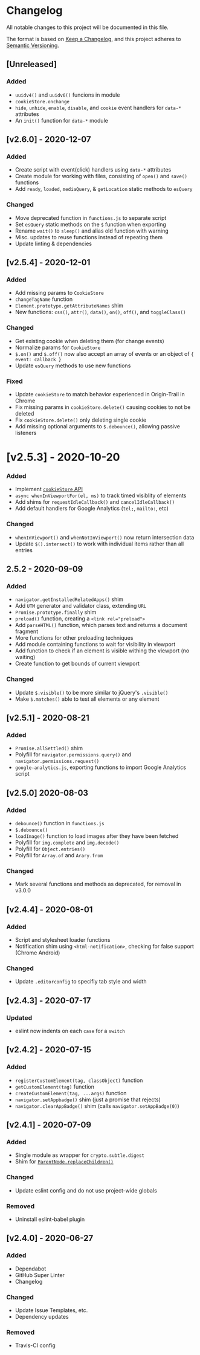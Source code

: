 <!-- markdownlint-disable -->
# Changelog
All notable changes to this project will be documented in this file.

The format is based on [Keep a Changelog](https://keepachangelog.com/en/1.0.0/),
and this project adheres to [Semantic Versioning](https://semver.org/spec/v2.0.0.html).

## [Unreleased]

### Added
- `uuidv4()` and `uuidv6()` funcions in module
- `cookieStore.onchange`
- `hide`, `unhide`, `enable`, `disable`, and `cookie` event handlers for `data-*` attributes
- An `init()` function for `data-*` module

## [v2.6.0] - 2020-12-07

### Added
- Create script with event(click) handlers using `data-*` attributes
- Create module for working with files, consisting of `open()` and `save()` functions
- Add `ready`, `loaded`, `mediaQuery`, & `getLocation` static methods to `esQuery`

### Changed
- Move deprecated function in `functions.js` to separate script
- Set `esQuery` static methods on the `$` function when exporting
- Rename `wait()` to `sleep()` and alias old function with warning
- Misc. updates to reuse functions instead of repeating them
- Update linting & dependencies

## [v2.5.4] - 2020-12-01

### Added
- Add missing params to `CookieStore`
- `changeTagName` function
- `Element.prototype.getAttributeNames` shim
- New functions: `css()`, `attr()`, `data()`, `on()`, `off()`, and `toggleClass()`

### Changed
- Get existing cookie when deleting them (for change events)
- Normalize params for `CookieStore`
- `$.on()` and `$.off()` now also accept an array of events or an object of `{ event: callback }`
- Update `esQuery` methods to use new functions

### Fixed
- Update `cookieStore` to match behavior experienced in Origin-Trail in Chrome
- Fix missing params in `cookieStore.delete()` causing cookies to not be deleted
- Fix `cookieStore.delete()` only deleting single cookie
- Add missing optional arguments to `$.debounce()`, allowing passive listeners

# [v2.5.3] - 2020-10-20

### Added
- Implement [`cookieStore` API](https://wicg.github.io/cookie-store/)
- `async whenInViewportFor(el, ms)` to track timed visiblity of elements
- Add shims for `requestIdleCallback()` and `cancelIdleCallback()`
- Add default handlers for Google Analytics (`tel;`, `mailto:`, etc)

### Changed
- `whenInViewport()` and `whenNotInViewport()` now return intersection data
- Update `$().intersect()` to work with individual items rather than all entries

## 2.5.2 - 2020-09-09

### Added
- `navigator.getInstalledRelatedApps()` shim
- Add `UTM` generator and validator class, extending `URL`
- `Promise.prototype.finally` shim
- `preload()` function, creating a `<link rel="preload">`
- Add `parseHTML()` function, which parses text and returns a document fragment
- More functions for other preloading techniques
- Add module containing functions to wait for visibility in viewport
- Add function to check if an element is visible withing the viewport (no waiting)
- Create function to get bounds of current viewport

### Changed
- Update `$.visible()` to be more similar to jQuery's `.visible()`
- Make `$.matches()` able to test all elements or any element

## [v2.5.1] - 2020-08-21

### Added
- `Promise.allSettled()` shim
- Polyfill for `navigator.permissions.query()` and `navigator.permissions.request()`
- `google-analytics.js`, exporting functions to import Google Analytics script

## [v2.5.0] 2020-08-03

### Added
- `debounce()` function in `functions.js`
- `$.debounce()`
- `loadImage()` function to load images after they have been fetched
- Polyfill for `img.complete` and `img.decode()`
- Polyfill for `Object.entries()`
- Polyfill for `Array.of` and `Arary.from`

### Changed
- Mark several functions and methods as deprecated, for removal in v3.0.0

## [v2.4.4] - 2020-08-01

### Added
- Script and stylesheet loader functions
- Notification shim using `<html-notification>`, checking for false support (Chrome Android)

### Changed
- Update `.editorconfig` to specifiy tab style and width

## [v2.4.3] - 2020-07-17

### Updated
- eslint now indents on each `case` for a `switch`

## [v2.4.2] - 2020-07-15

### Added
- `registerCustomElement(tag, classObject)` function
- `getCustomElement(tag)` function
- `createCustomElement(tag, ...args)` function
- `navigator.setAppbadge()` shim (just a promise that rejects)
- `navigator.clearAppBadge()` shim (calls `navigator.setAppBadge(0)`)

## [v2.4.1] - 2020-07-09

### Added
- Single module as wrapper for `crypto.subtle.digest`
- Shim for [`ParentNode.replaceChildren()`](https://developer.mozilla.org/en-US/docs/Web/API/ParentNode/replaceChildren)

### Changed
- Update eslint config and do not use project-wide globals

### Removed
- Uninstall eslint-babel plugin

## [v2.4.0] - 2020-06-27

### Added
- Dependabot
- GitHub Super Linter
- Changelog

### Changed
- Update Issue Templates, etc.
- Dependency updates

### Removed
- Travis-CI config
<!-- markdownlint-restore -->
